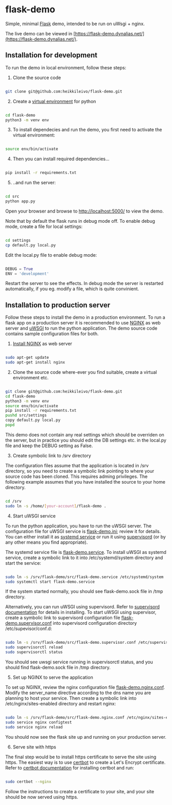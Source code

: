 # flask-demo
Simple, minimal [Flask](https://flask.palletsprojects.com/en/2.0.x/) demo, intended to be run on uWsgi + nginx.

The live demo can be viewed in [https://flask-demo.dynalias.net/](https://flask-demo.dynalias.net/).


## Installation for development

To run the demo in local environment, follow these steps:

1. Clone the source code

```bash

git clone git@github.com:heikkileivo/flask-demo.git

```

2. Create a [virtual environment](https://docs.python.org/3/library/venv.html) for python

```bash

cd flask-demo
python3 -m venv env

```

3. To install dependecies and run the demo, you first need to activate the virtual environment:

```bash

source env/bin/activate

```

4. Then you can install required dependencies...

```bash

pip install -r requirements.txt

```

5. ..and run the server:

```bash

cd src
python app.py

```
Open your browser and browse to [http://localhost:5000/](http://localhost:5000) to view the demo.

Note that by default the flask runs in debug mode off. To enable debug mode, 
create a file for local settings:

```bash

cd settings
cp default.py local.py

```

Edit the local.py file to enable debug mode:

```python

DEBUG = True
ENV = 'development'

```

Restart the server to see the effects. In debug mode the server is 
restarted automatically, if you eg. modify a file, which is quite convinient.

## Installation to production server

Follow these steps to install the demo in a production environment. 
To run a flask app on a production server it is recommended to use 
[NGINX](https://www.nginx.com/) as web server and [uWSGI](https://uwsgi-docs.readthedocs.io/en/latest/) to run the python application.
The demo source code contains sample configuration files for both.

1.  [Install NGINX](https://www.nginx.com/resources/wiki/start/topics/tutorials/install/) as web server

```bash

sudo apt-get update
sudo apt-get install nginx

```

2. Clone the source code where-ever you find suitable, create a virtual environment etc.

```bash

git clone git@github.com:heikkileivo/flask-demo.git
cd flask-demo
python3 -m venv env
source env/bin/activate
pip install -r requirements.txt
pushd src/settings
copy default.py local.py
popd

```

This demo does not contain any real settings which should be overriden on the server, but
in practice you should edit the DB settings etc. in the local.py file and keep the DEBUG setting as False.

3. Create symbolic link to /srv directory

The configuration files assume that the application is located in /srv directory, so you need to create a symbolic link pointing to where your source code has been cloned. 
This requires adming privileges. The following example assumes that you have installed the source to your home directory.

```bash

cd /srv
sudo ln -s /home/[your-account]/flask-demo .

```

4. Start uWSGI service

To run the python application, you have to run the uWSGI server. The configuration file for uWSGI service is [flask-demo.ini](src/flask-demo.ini); review it for details. 
You can either install it as [systemd service](https://linuxconfig.org/how-to-create-systemd-service-unit-in-linux#h8-creating-and-installing-a-service-unit) or run it using [supervisord](http://supervisord.org/) (or by any other means you find appropriate). 

The systemd service file is [flask-demo.service](src/flask-demo.service). To install uWSGI as systemd service, create a symbolic link to it into /etc/systemd/system directory and start the service:

```bash

sudo ln -s /srv/flask-demo/src/flask-demo.service /etc/systemd/system
sudo systemctl start flask-demo.service

```

If the system started normally, you should see flask-demo.sock file in /tmp directory. 

Alternatively, you can run uWSGI using supervisord. Refer to [supervisord documentation](http://supervisord.org/installing.html) for details in installing. 
To start uWSGI using supervisor, create a symbolic link to supervisord configuration file [flask-demo.supervisor.conf](src/flask-demo.supervisor.conf) 
into supervisord configuration directory /etc/supevisor/conf.d:

```bash

sudo ln -s /srv/flask-demo/src/flask-demo.supervisor.conf /etc/supervisor/conf.d
sudo supervisorctl reload
sudo supervisorctl status

```

You should see uwsgi service running in supervisorctl status, and you should find flask-demo.sock file in /tmp directory.

5. Set up NGINX to serve the application

To set up NGINX, review the nginx configuration file [flask-demo.nginx.conf](src/flask-demo.nginx.conf). Modify the server_name directive according to the 
dns name you are planning to host your service. Then create a symbolic link into /etc/nginx/sites-enabled directory and restart nginx:

```bash

sudo ln -s /srv/flask-demo/src/flask-demo.nginx.conf /etc/nginx/sites-enabled
sudo service nginx configtest
sudo service nginx reload

```

You should now see the flask site up and running on your production server.

6. Serve site with https 

The final step would be to install https certificate to serve the site using https. 
The easiest way is to use [certbot](https://certbot.eff.org/) to create a Let's Encrypt certificate. Refer to [certbot documentation](https://certbot.eff.org/instructions) for installing certbot and run:

```bash

sudo certbot --nginx

```

Follow the instructions to create a certificate to your site, and your site should be now served using https. 
